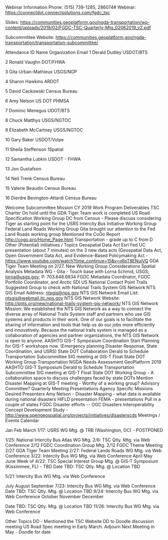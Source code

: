 
Webinar Information
Phone: (515) 739-1285, 286074#
Webinar: https://connectdot.connectsolutions.com/fgdc_tsc

Slides: https://communities.geoplatform.gov/ngda-transportation/wp-content/uploads/2019/02/FGDC-TSC-Quarterly-Mtg_02062019_v2.pdf

Subcommittee Website: https://communities.geoplatform.gov/ngda-transportation/transportation-subcommittee/

Attendance
ID
Name
Organization
Email
1  Derald Dudley  USDOT/BTS

2  Ronald Vaughn DOT/FHWA

3  Gita Urban-Mathieux  USGS/NGP

4  Sharon Hawkins  ARDOT

5  David Cackowski  Census Bureau

6  Amy Nelson  US DOT PHMSA

7  Dominic Menegus  UDOT/BTS

8  Chuck Matthys  USGS/NGTOC

9  Elizabeth McCartney  USGS/NGTOC
 
10  Gary Baker  USDOT/Volpe

11  Sheila Steffenson  1Spatial
 
12  Samantha Lubkin  USDOT - FHWA
 
13  Jon Gustafson  

 
 
 
14  Neil Trenk  Census Bureau
 
15  Valerie Beaudin  Census Bureau
 
16  Dierdre Bevington-Attardi  Census Bureau
 

Welcome
Subcommittee Mission
CY 2019 Work Program Deliverables
TSC Charter
On hold until the GDA Tiger Team work is completed
US Road Specification Working Group
DC from Census - Please discuss considering Tiger as starting point for the USRS
Intercity Bus Initiative Working Group
Federal Land Roads Working Group
Gita brought our attention to the Fed Land Roads working group
Mentioned the CoGo Report http://cogo.pro/Home_Page.html
Transportation - grade up to C from D
Other (Potential) initiatives / Topics
Geospatial Data Act
Esri Fed UC presentation (about 7 minutes) on the 3 new data acts (Geospatial Data Act, Open Government Data Act, and Evidence-Based Policymaking Act - https://www.youtube.com/watch?time_continue=15&v=o6sT8ENuiVQ
GDA Tiger Team Meeting on 2/27.
New Working Group Considerations
Spatial Analysis
Metadata WG -
Gita - Touch base with Lorna Schmid, USGS; 
lorna@usgs.gov; 
P: 703.648.6834
FGDC Metadata Coordinator, FGDC Portfolio Coordinator, and Arctic SDI US National Contact Point
Trails
Suggested Group to check with National Trails System GIS Network
NTS GIS Email Address: ntsgis@nps.gov
NTS GIS Network Email List: ntsgis@webmail.itc.nps.gov
NTS GIS Network Website: http://pnts.org/new/national-trails-system-gis-network/
NTS GIS Network Mission:
We established the NTS GIS Network as a way to connect the diverse array of National Trails System staff and partners who use GIS systems and products in their work. One of our goals is to facilitate the sharing of information and tools that help us do our jobs more efficiently and innovatively. Because the national trails system is managed as a collaboration of agencies and partner organizations, the NTS GIS Network is open to anyone.
AASHTO GIS-T Symposium Coordination
Start Planning for GIS-T workshops now.  (Emergency planning Disaster Response, State Coordination,  and USRS) 
State DOT Collaboration
Derald to Schedule Transportation Subcommittee SIG meeting at GIS-T
Float State DOT Working Group
Transportation NGDA Needs Assessment
GeoPlatform
2019 AASHTO GIS-T Symposium
Derald to Schedule Transportation Subcommittee SIG meeting at GIS-T
Float State DOT Working Group - A collaboration space to discuss challenges faced by state DOTs
Mention Disaster Mapping at GIS-T meeting - Worthy of a working group? Advisory Committee?
Quarterly Meeting Presentations
Agency Specific Missions
Desired Presenters
Amy Nelson - Disaster Mapping - what data is available during national disasters
HIFLD presentation
FEMA - presentations
Pull in a couple of states
FGDC Disaster efforts -- OGC Disasters Interoperability Concept Development Study  - http://www.opengeospatial.org/projects/initiatives/disasterscds
Meetings / Events Calendar

Jan
Feb
March
1/17: USRS WG Mtg. @ TRB (Washington, DC) - POSTPONED

1/25: National Intercity Bus Atlas WG Mtg.
 2/6: TSC Qtly. Mtg. via Web Conference
2/12 FGDC Coordination Group Mtg.
2/12 FGDC Theme Meeting
2/27 GDA Tiger Team Meeting
2/27: Federal Lands Roads WG Mtg. via Web Conference
3/22: Intercity Bus WG Mtg. via Web Conference
April
May
June
Week of 4/22: TSC Special Interest Group Mtg. @ GIS-T Symposium (Kissimmee, FL) - TBD
Date TBD: TSC Qtly. Mtg. @ Location TBD

5/21: Intercity Bus WG Mtg. via Web Conference
 
July
August
September
7/23: Intercity Bus WG Mtg. via Web Conference
Date TBD: TSC Qtly. Mtg. @ Location TBD
9/24: Intercity Bus WG Mtg. via Web Conference
October
November
December
 
Date TBD: TSC Qtly. Mtg. @ Location TBD
11/26: Intercity Bus WG Mtg. via Web Conference
 

Other Topics
DD - Mentioned the TSC Website
DD to Doodle discussion meeting US Road Spec meeting in Early March.
Adjourn
Next Meeting in May - Doodle for date
